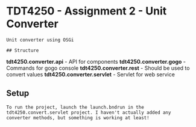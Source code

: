 # TDT4250 - Assignment 2 - Unit Converter

```
Unit converter using OSGi

## Structure
```
**tdt4250.converter.api** - API for components
**tdt4250.converter.gogo** - Commands for gogo console
**tdt4250.converter.rest** - Should be used to convert values
**tdt4250.converter.servlet** - Servlet for web service 

## Setup
```
To run the project, launch the launch.bndrun in the tdt4250.convert.servlet project. I haven't actually added any converter methods, but something is working at least! 
